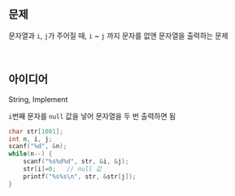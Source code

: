 ## 문제
문자열과 `i`, `j`가 주어질 때, `i` ~ `j` 까지 문자를 없앤 문자열을 출력하는 문제

<br/>

## 아이디어
String, Implement

`i`번째 문자를 `null` 값을 넣어 문자열을 두 번 출력하면 됨
```c
char str[1001];
int n, i, j;
scanf("%d", &n);
while(n--) {
	scanf("%s%d%d", str, &i, &j);
	str[i]=0;	// null 값
	printf("%s%s\n", str, &str[j]);
}
```